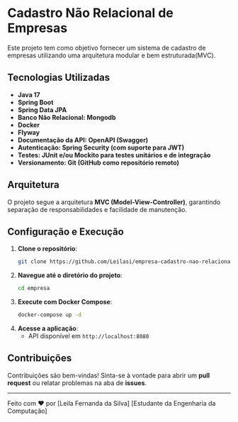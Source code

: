 # Cadastro Não Relacional de Empresas

Este projeto tem como objetivo fornecer um sistema de cadastro de empresas utilizando uma arquitetura modular e bem estruturada(MVC).

## Tecnologias Utilizadas
- **Java 17**
- **Spring Boot**
- **Spring Data JPA**
- **Banco Não Relacional: Mongodb**
- **Docker**
- **Flyway**
- **Documentação da API: OpenAPI (Swagger)**
- **Autenticação: Spring Security (com suporte para JWT)**
- **Testes: JUnit e/ou Mockito para testes unitários e de integração**
- **Versionamento: Git (GitHub como repositório remoto)**



## Arquitetura
O projeto segue a arquitetura **MVC (Model-View-Controller)**, garantindo separação de responsabilidades e facilidade de manutenção.

## Configuração e Execução
1. **Clone o repositório**:
   ```bash
   git clone https://github.com/Leilasi/empresa-cadastro-nao-relacional
   ```
2. **Navegue até o diretório do projeto**:
   ```bash
   cd empresa
   ```
3. **Execute com Docker Compose**:
   ```bash
   docker-compose up -d
   ```
4. **Acesse a aplicação**:
   - API disponível em `http://localhost:8080`

## Contribuições
Contribuições são bem-vindas! Sinta-se à vontade para abrir um **pull request** ou relatar problemas na aba de **issues**.

---

Feito com ❤️ por [Leila Fernanda da Silva]  [Estudante da Engenharia da Computação] 

